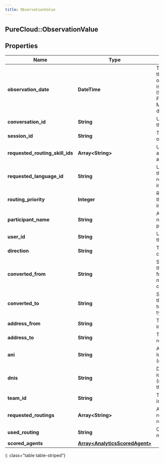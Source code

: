 ```yaml
---
title: ObservationValue
---
```

## PureCloud::ObservationValue

## Properties

|Name | Type | Description | Notes|
|------------ | ------------- | ------------- | -------------|
| **observation_date** | **DateTime** | The time at which the observation occurred. Date time is represented as an ISO-8601 string. For example: yyyy-MM-ddTHH:mm:ss.SSSZ | |
| **conversation_id** | **String** | Unique identifier for the conversation | [optional] |
| **session_id** | **String** | The unique identifier of this session | [optional] |
| **requested_routing_skill_ids** | **Array&lt;String&gt;** | Unique identifier for a skill requested for an interaction | [optional] |
| **requested_language_id** | **String** | Unique identifier for the language requested for an interaction | [optional] |
| **routing_priority** | **Integer** | Routing priority for the current interaction | [optional] |
| **participant_name** | **String** | A human readable name identifying the participant | [optional] |
| **user_id** | **String** | Unique identifier for the user | [optional] |
| **direction** | **String** | The direction of the communication | [optional] |
| **converted_from** | **String** | Session media type that was converted from in case of a media type conversion | [optional] |
| **converted_to** | **String** | Session media type that was converted to in case of a media type conversion | [optional] |
| **address_from** | **String** | The address that initiated an action | [optional] |
| **address_to** | **String** | The address receiving an action | [optional] |
| **ani** | **String** | Automatic Number Identification (caller&#39;s number) | [optional] |
| **dnis** | **String** | Dialed number identification service (number dialed by the calling party) | [optional] |
| **team_id** | **String** | The team id the user is a member of | [optional] |
| **requested_routings** | **Array&lt;String&gt;** | All routing types for requested/attempted routing methods | [optional] |
| **used_routing** | **String** | Complete routing method | [optional] |
| **scored_agents** | [**Array&lt;AnalyticsScoredAgent&gt;**](AnalyticsScoredAgent.html) |  | [optional] |
{: class="table table-striped"}


